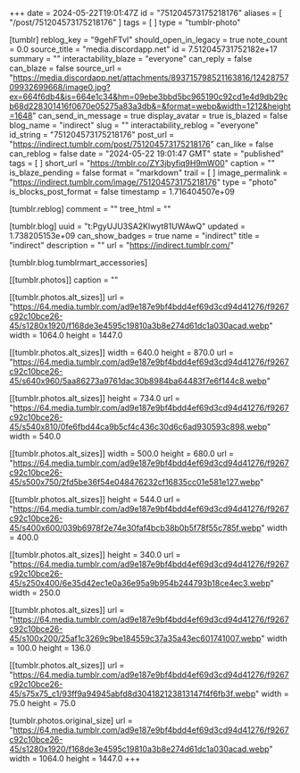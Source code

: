 +++
date = 2024-05-22T19:01:47Z
id = "751204573175218176"
aliases = [ "/post/751204573175218176" ]
tags = [ ]
type = "tumblr-photo"

[tumblr]
reblog_key = "9gehFTvI"
should_open_in_legacy = true
note_count = 0.0
source_title = "media.discordapp.net"
id = 7.512045731752182e+17
summary = ""
interactability_blaze = "everyone"
can_reply = false
can_blaze = false
source_url = "https://media.discordapp.net/attachments/893715798521163816/1242875709932699668/image0.jpg?ex=664f6db4&is=664e1c34&hm=09ebe3bbd5bc965190c92cd1e4d9db29cb68d228301416f0670e05275a83a3db&=&format=webp&width=1212&height=1648"
can_send_in_message = true
display_avatar = true
is_blazed = false
blog_name = "indirect"
slug = ""
interactability_reblog = "everyone"
id_string = "751204573175218176"
post_url = "https://indirect.tumblr.com/post/751204573175218176"
can_like = false
can_reblog = false
date = "2024-05-22 19:01:47 GMT"
state = "published"
tags = [ ]
short_url = "https://tmblr.co/ZY3jbyfiq9H9mW00"
caption = ""
is_blaze_pending = false
format = "markdown"
trail = [ ]
image_permalink = "https://indirect.tumblr.com/image/751204573175218176"
type = "photo"
is_blocks_post_format = false
timestamp = 1.716404507e+09

[tumblr.reblog]
comment = ""
tree_html = ""

[tumblr.blog]
uuid = "t:PgyUJU3SA2Klwyt81UWAwQ"
updated = 1.738205153e+09
can_show_badges = true
name = "indirect"
title = "indirect"
description = ""
url = "https://indirect.tumblr.com/"

[tumblr.blog.tumblrmart_accessories]

[[tumblr.photos]]
caption = ""

[[tumblr.photos.alt_sizes]]
url = "https://64.media.tumblr.com/ad9e187e9bf4bdd4ef69d3cd94d41276/f9267c92c10bce26-45/s1280x1920/f168de3e4595c19810a3b8e274d61dc1a030acad.webp"
width = 1064.0
height = 1447.0

[[tumblr.photos.alt_sizes]]
width = 640.0
height = 870.0
url = "https://64.media.tumblr.com/ad9e187e9bf4bdd4ef69d3cd94d41276/f9267c92c10bce26-45/s640x960/5aa86273a9761dac30b8984ba64483f7e6f144c8.webp"

[[tumblr.photos.alt_sizes]]
height = 734.0
url = "https://64.media.tumblr.com/ad9e187e9bf4bdd4ef69d3cd94d41276/f9267c92c10bce26-45/s540x810/0fe6fbd44ca9b5cf4c436c30d6c6ad930593c898.webp"
width = 540.0

[[tumblr.photos.alt_sizes]]
width = 500.0
height = 680.0
url = "https://64.media.tumblr.com/ad9e187e9bf4bdd4ef69d3cd94d41276/f9267c92c10bce26-45/s500x750/2fd5be36f54e048476232cf16835cc01e581e127.webp"

[[tumblr.photos.alt_sizes]]
height = 544.0
url = "https://64.media.tumblr.com/ad9e187e9bf4bdd4ef69d3cd94d41276/f9267c92c10bce26-45/s400x600/039b6978f2e74e30faf4bcb38b0b5f78f55c785f.webp"
width = 400.0

[[tumblr.photos.alt_sizes]]
height = 340.0
url = "https://64.media.tumblr.com/ad9e187e9bf4bdd4ef69d3cd94d41276/f9267c92c10bce26-45/s250x400/6e35d42ec1e0a36e95a9b954b244793b18ce4ec3.webp"
width = 250.0

[[tumblr.photos.alt_sizes]]
url = "https://64.media.tumblr.com/ad9e187e9bf4bdd4ef69d3cd94d41276/f9267c92c10bce26-45/s100x200/25af1c3269c9be184559c37a35a43ec601741007.webp"
width = 100.0
height = 136.0

[[tumblr.photos.alt_sizes]]
url = "https://64.media.tumblr.com/ad9e187e9bf4bdd4ef69d3cd94d41276/f9267c92c10bce26-45/s75x75_c1/93ff9a94945abfd8d304182123813147f4f6fb3f.webp"
width = 75.0
height = 75.0

[tumblr.photos.original_size]
url = "https://64.media.tumblr.com/ad9e187e9bf4bdd4ef69d3cd94d41276/f9267c92c10bce26-45/s1280x1920/f168de3e4595c19810a3b8e274d61dc1a030acad.webp"
width = 1064.0
height = 1447.0
+++
